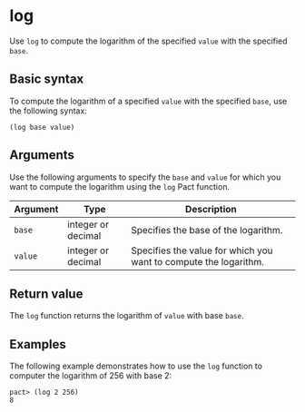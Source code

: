 # log

Use `log` to compute the logarithm of the specified `value` with the specified `base`.

## Basic syntax

To compute the logarithm of a specified `value` with the specified `base`, use the following syntax:

```pact
(log base value)
```

## Arguments

Use the following arguments to specify the `base` and `value` for which you want to compute the logarithm using the `log` Pact function.

| Argument | Type | Description |
| --- | --- | --- |
| `base` | integer or decimal | Specifies the base of the logarithm. |
| `value` | integer or decimal | Specifies the value for which you want to compute the logarithm. |

## Return value

The `log` function returns the logarithm of `value` with base `base`.

## Examples

The following example demonstrates how to use the `log` function to computer the logarithm of 256 with base 2:

```pact
pact> (log 2 256)
8
```
